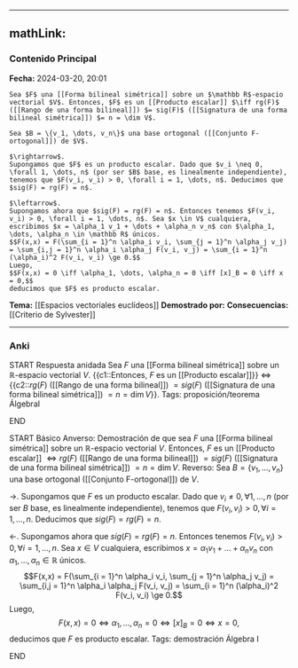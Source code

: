 
---
mathLink:
---
### Contenido Principal

**Fecha:** 2024-03-20, 20:01

```ad-theorem
Sea $F$ una [[Forma bilineal simétrica]] sobre un $\mathbb R$-espacio vectorial $V$. Entonces, $F$ es un [[Producto escalar]] $\iff rg(F)$ ([[Rango de una forma bilineal]]) $= sig(F)$ ([[Signatura de una forma bilineal simétrica]]) $= n = \dim V$.
```


```ad-proof
Sea $B = \{v_1, \dots, v_n\}$ una base ortogonal ([[Conjunto F-ortogonal]]) de $V$.

$\rightarrow$.
Supongamos que $F$ es un producto escalar. Dado que $v_i \neq 0, \forall 1, \dots, n$ (por ser $B$ base, es linealmente independiente), tenemos que $F(v_i, v_i) > 0, \forall i = 1, \dots, n$. Deducimos que $sig(F) = rg(F) = n$.

$\leftarrow$.
Supongamos ahora que $sig(F) = rg(F) = n$. Entonces tenemos $F(v_i, v_i) > 0, \forall i = 1, \dots, n$. Sea $x \in V$ cualquiera, escribimos $x = \alpha_1 v_1 + \dots + \alpha_n v_n$ con $\alpha_1, \dots, \alpha_n \in \mathbb R$ únicos.
$$F(x,x) = F(\sum_{i = 1}^n \alpha_i v_i, \sum_{j = 1}^n \alpha_j v_j) = \sum_{i,j = 1}^n \alpha_i \alpha_j F(v_i, v_j) = \sum_{i = 1}^n (\alpha_i)^2 F(v_i, v_i) \ge 0.$$
Luego,
$$F(x,x) = 0 \iff \alpha_1, \dots, \alpha_n = 0 \iff [x]_B = 0 \iff x = 0,$$
deducimos que $F$ es producto escalar.
```


**Tema:** [[Espacios vectoriales euclídeos]]
**Demostrado por:**
**Consecuencias:** [[Criterio de Sylvester]]

---
### Anki

START
Respuesta anidada
Sea $F$ una [[Forma bilineal simétrica]] sobre un $\mathbb R$-espacio vectorial $V$. {{c1::Entonces, $F$ es un [[Producto escalar]]}} $\iff$ {{c2::$rg(F)$ ([[Rango de una forma bilineal]]) $= sig(F)$ ([[Signatura de una forma bilineal simétrica]]) $= n = \dim V$}}.
Tags: proposición/teorema ÁlgebraI
<!--ID: 1712235233548-->
END

START
Básico
Anverso: Demostración de que sea $F$ una [[Forma bilineal simétrica]] sobre un $\mathbb R$-espacio vectorial $V$. Entonces, $F$ es un [[Producto escalar]] $\iff rg(F)$ ([[Rango de una forma bilineal]]) $= sig(F)$ ([[Signatura de una forma bilineal simétrica]]) $= n = \dim V$.
Reverso: Sea $B = \{v_1, \dots, v_n\}$ una base ortogonal ([[Conjunto F-ortogonal]]) de $V$.

$\rightarrow$.
Supongamos que $F$ es un producto escalar. Dado que $v_i \neq 0, \forall 1, \dots, n$ (por ser $B$ base, es linealmente independiente), tenemos que $F(v_i, v_i) > 0, \forall i = 1, \dots, n$. Deducimos que $sig(F) = rg(F) = n$.

$\leftarrow$.
Supongamos ahora que $sig(F) = rg(F) = n$. Entonces tenemos $F(v_i, v_i) > 0, \forall i = 1, \dots, n$. Sea $x \in V$ cualquiera, escribimos $x = \alpha_1 v_1 + \dots + \alpha_n v_n$ con $\alpha_1, \dots, \alpha_n \in \mathbb R$ únicos.
$$F(x,x) = F(\sum_{i = 1}^n \alpha_i v_i, \sum_{j = 1}^n \alpha_j v_j) = \sum_{i,j = 1}^n \alpha_i \alpha_j F(v_i, v_j) = \sum_{i = 1}^n (\alpha_i)^2 F(v_i, v_i) \ge 0.$$
Luego,
$$F(x,x) = 0 \iff \alpha_1, \dots, \alpha_n = 0 \iff [x]_B = 0 \iff x = 0,$$
deducimos que $F$ es producto escalar.
Tags: demostración Álgebra I
<!--ID: 1712235233560-->
END

